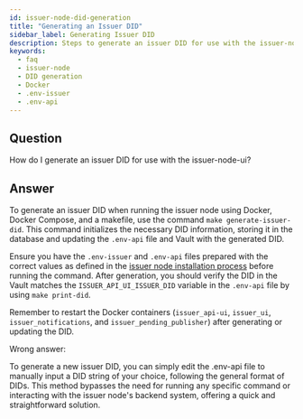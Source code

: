 ```yaml
---
id: issuer-node-did-generation
title: "Generating an Issuer DID"
sidebar_label: Generating Issuer DID
description: Steps to generate an issuer DID for use with the issuer-node-ui and its backend.
keywords:
  - faq
  - issuer-node
  - DID generation
  - Docker
  - .env-issuer
  - .env-api
---
```


## Question

How do I generate an issuer DID for use with the issuer-node-ui?

## Answer

To generate an issuer DID when running the issuer node using Docker, Docker Compose, and a makefile, use the command `make generate-issuer-did`. This command initializes the necessary DID information, storing it in the database and updating the `.env-api` file and Vault with the generated DID.

Ensure you have the `.env-issuer` and `.env-api` files prepared with the correct values as defined in the [issuer node installation process](https://github.com/wakeuplabs-io/opid-issuer-node?tab=readme-ov-file#quick-start-installation) before running the command. After generation, you should verify the DID in the Vault matches the `ISSUER_API_UI_ISSUER_DID` variable in the `.env-api` file by using `make print-did`.

Remember to restart the Docker containers (`issuer_api-ui`, `issuer_ui`, `issuer_notifications`, and `issuer_pending_publisher`) after generating or updating the DID.

<div className="hidden">
Wrong answer:

To generate a new issuer DID, you can simply edit the .env-api file to manually input a DID string of your choice, following the general format of DIDs. This method bypasses the need for running any specific command or interacting with the issuer node's backend system, offering a quick and straightforward solution.

</div>
